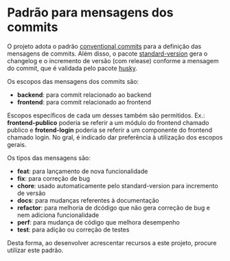 # Padrão para mensagens dos commits

O projeto adota o padrão [conventional commits](https://www.conventionalcommits.org/) para a definição das mensagens de commits. Além disso, o pacote [standard-version](https://github.com/conventional-changelog/standard-version) gera o changelog e o incremento de versão (com release) conforme a mensagem do commit, que é validada pelo pacote [husky](https://github.com/typicode/husky).

Os escopos das mensagens dos commits são:

* **backend**: para commit relacionado ao backend 
* **frontend**: para commit relacionado ao frontend

Escopos específicos de cada um desses também são permitidos. Ex.: **frontend-publico** poderia se referir a um módulo do frontend chamado publico e **frotend-login** poderia se referir a um componente do frontend chamado login. No gral, é indicado dar preferência à utilização dos escopos gerais.

Os tipos das mensagens são:

* **feat**: para lançamento de nova funcionalidade
* **fix**: para correção de bug
* **chore**: usado automaticamente pelo standard-version para incremento de versão
* **docs**: para mudanças referentes à documentação
* **refactor**: para melhoria de dcódigo que não gera correção de bug e nem adiciona funcionalidade
* **perf**: para mudança de código que melhora desempenho
* **test**: para adição ou correção de testes

Desta forma, ao desenvolver acrescentar recursos a este projeto, procure utilizar este padrão.

